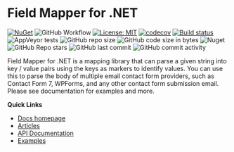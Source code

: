 # Field Mapper for .NET

[![NuGet](https://img.shields.io/nuget/v/FieldMapperForDotNet.svg)](https://www.nuget.org/packages/FieldMapperForDotNet/) ![GitHub Workflow](https://github.com/joemoceri/field-mapper-dotnet/actions/workflows/dotnet.yml/badge.svg) [![License: MIT](https://img.shields.io/badge/License-MIT-yellow.svg)](https://opensource.org/licenses/MIT) [![codecov](https://codecov.io/gh/joemoceri/field-mapper-dotnet/branch/main/graph/badge.svg)](https://codecov.io/gh/joemoceri/field-mapper-dotnet) [![Build status](https://ci.appveyor.com/api/projects/status/x9qrbu3qfx9mjq7b?svg=true)](https://ci.appveyor.com/project/joemoceri/field-mapper-dotnet) ![AppVeyor tests](https://img.shields.io/appveyor/tests/joemoceri/field-mapper-dotnet) ![GitHub repo size](https://img.shields.io/github/repo-size/joemoceri/field-mapper-dotnet) ![GitHub code size in bytes](https://img.shields.io/github/languages/code-size/joemoceri/field-mapper-dotnet) ![Nuget](https://img.shields.io/nuget/dt/FieldMapperForDotNet) ![GitHub Repo stars](https://img.shields.io/github/stars/joemoceri/field-mapper-dotnet?style=social) ![GitHub last commit](https://img.shields.io/github/last-commit/joemoceri/field-mapper-dotnet) ![GitHub commit activity](https://img.shields.io/github/commit-activity/m/joemoceri/field-mapper-dotnet) 

Field Mapper for .NET is a mapping library that can parse a given string into key / value pairs using the keys as markers to identify values. You can use this to parse the body of multiple email contact form providers, such as Contact Form 7, WPForms, and any other contact form submission email. Please see documentation for examples and more.

**Quick Links**
- [Docs homepage](https://joemoceri.github.io/field-mapper-dotnet/)
- [Articles](https://joemoceri.github.io/field-mapper-dotnet/articles/Installation.html)
- [API Documentation](https://joemoceri.github.io/field-mapper-dotnet/api/index.html)
- [Examples](https://joemoceri.github.io/field-mapper-dotnet/articles/Examples.html)
